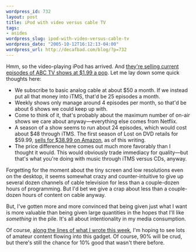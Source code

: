 ```yaml
--- 
wordpress_id: 732
layout: post
title: iPod with video versus cable TV
tags: 
- asides
wordpress_slug: ipod-with-video-versus-cable-tv
wordpress_date: "2005-10-12T16:12:13-04:00"
wordpress_url: http://decafbad.com/blog/?p=732
---
```

Hmm, so the video-playing iPod has arrived.  And [they're selling current episodes of ABC TV shows at $1.99 a pop][video].  Let me lay down some quick thoughts here:  

  * We subscribe to basic analog cable at about $50 a month.  If we instead put all that money into iTMS, that'd be 25 episodes a month.
  * Weekly shows only manage around 4 episodes per month, so that'd be about 6 shows we could keep up with.
  * Come to think of it, that's probably about the maximum number of on-air shows we care about anyway—everything else comes from Netflix.
  * A season of a show seems to run about 24 episodes, which would cost about $48 through iTMS.  The first season of Lost on DVD retails for $59.99, [sells for $38.99 on Amazon][lost], as of this writing.
  * The price difference here comes out much more favorably than I thought it would.  This would obviously trade immediacy for quality—but that's what you're doing with music through iTMS versus CDs, anyway.

Forgetting for the moment about the tiny screen and low resolutions even on the desktop, it seems somewhat crazy and counter-intuitive to give up several dozen channels of cable television for less than a couple-dozen hours of programming.  But I'd bet we give a crap about less than a couple-dozen hours of content on cable anyway.

But, I've gotten more and more convinced that being given just what I want is more valuable than being given large quantities in the hopes that I'll like *something* in the pile.  It's all about intentionality in my media consumption.

Of course, [along the lines of what I wrote this week][indy], I'm hoping to see lots of amateur content flowing into this gadget.  Of course, 90% will be crud, but there's still the chance for 10% good that wasn't there before.

[lost]: http://www.amazon.com/exec/obidos/ASIN/B00005JNOG/0xdecafbad01-20  
[video]: http://www.apple.com/itunes/videos/ "Such a tiny screen!"
[indy]: http://decafbad.com/blog/2005/10/10/urban-birdsong-copyright-and-cores-of-culture
